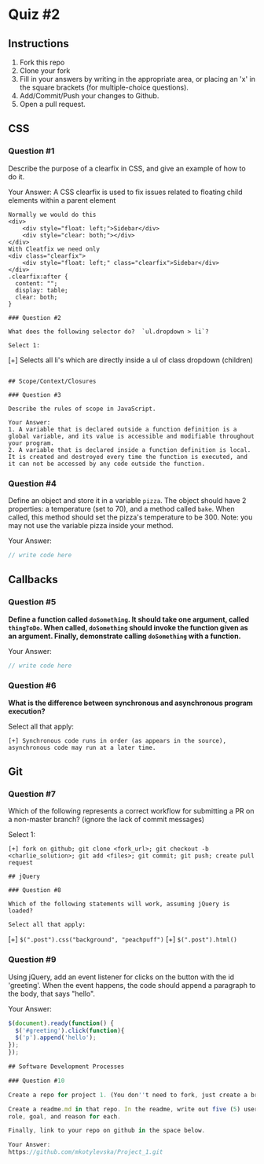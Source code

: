 # Quiz #2

## Instructions

1. Fork this repo
2. Clone your fork
3. Fill in your answers by writing in the appropriate area, or placing an 'x' in
the square brackets (for multiple-choice questions).
4. Add/Commit/Push your changes to Github.
5. Open a pull request.

## CSS

### Question #1

Describe the purpose of a clearfix in CSS, and give an example of how to do it.

Your Answer:
A CSS clearfix is used to fix issues related to floating child elements within a parent element
```
Normally we would do this
<div>
    <div style="float: left;">Sidebar</div>
    <div style="clear: both;"></div>
</div>
With Cleatfix we need only
<div class="clearfix">
    <div style="float: left;" class="clearfix">Sidebar</div>
</div>
.clearfix:after {
  content: "";
  display: table;
  clear: both;
}

### Question #2

What does the following selector do?  `ul.dropdown > li`?

Select 1:
```
[+] Selects all li's which are directly inside a ul of class dropdown (children)

```

## Scope/Context/Closures

### Question #3

Describe the rules of scope in JavaScript.

Your Answer:
1. A variable that is declared outside a function definition is a global variable, and its value is accessible and modifiable throughout your program.
2. A variable that is declared inside a function definition is local. It is created and destroyed every time the function is executed, and it can not be accessed by any code outside the function.
```


### Question #4

Define an object and store it in a variable `pizza`. The object should have 2
properties: a temperature (set to 70), and a method called `bake`. When called,
this method should set the pizza's temperature to be 300. Note: you may not use
the variable pizza inside your method.

Your Answer:
```js
// write code here
```

## Callbacks

### Question #5

**Define a function called `doSomething`. It should take one argument, called
`thingToDo`. When called, `doSomething` should invoke the function given as an
argument. Finally, demonstrate calling `doSomething` with a function.**

Your Answer:
```js
// write code here
```

### Question #6

**What is the difference between synchronous and asynchronous program execution?**

Select all that apply:
```
[+] Synchronous code runs in order (as appears in the source), asynchronous code may run at a later time.
```

## Git

### Question #7

Which of the following represents a correct workflow for submitting a PR on a non-master branch?
(ignore the lack of commit messages)

Select 1:
```
[+] fork on github; git clone <fork_url>; git checkout -b <charlie_solution>; git add <files>; git commit; git push; create pull request

## jQuery

### Question #8

Which of the following statements will work, assuming jQuery is loaded?

Select all that apply:
```
[+] `$(".post").css("background", "peachpuff")`
[+] `$(".post").html()`


### Question #9

Using jQuery, add an event listener for clicks on the button with the id
'greeting'. When the event happens, the code should append a paragraph to the
body, that says "hello".

Your Answer:
```js
$(document).ready(function() {
  $('#greeting').click(function){
  $('p').append('hello');
});
});

## Software Development Processes

### Question #10

Create a repo for project 1. (You don''t need to fork, just create a brand new repo).

Create a readme.md in that repo. In the readme, write out five (5) user stories for your first project. Be sure to include a
role, goal, and reason for each.

Finally, link to your repo on github in the space below.

Your Answer:
https://github.com/mkotylevska/Project_1.git
